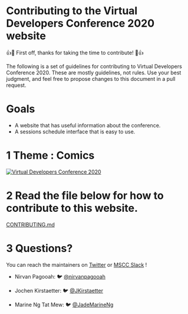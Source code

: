# Contributing to the Virtual Developers Conference 2020 website

👍🎉 First off, thanks for taking the time to contribute! 🎉👍

The following is a set of guidelines for contributing to Virtual Developers Conference 2020. These are mostly guidelines, not rules. 
Use your best judgment, and feel free to propose changes to this document in a pull request.

# Goals

- A website that has useful information about the conference.
- A sessions schedule interface that is easy to use.

# 1 Theme : Comics

[![Virtual Developers Conference 2020](https://conference.mscc.mu/github_thumbnail.png)](https://conference.mscc.mu/)

# 2 Read the file below for how to contribute to this website.

[CONTRIBUTING.md](CONTRIBUTING.md)

# 3 Questions?

You can reach the maintainers on [Twitter](https://twitter.com/MSCraftsman) or [MSCC Slack](https://msccmu.slack.com/) !

- Nirvan Pagooah: 🐦 [@nirvanpagooah](https://twitter.com/nirvanpagooah)

- Jochen Kirstaetter: 🐦 [@JKirstaetter](https://twitter.com/JKirstaetter)

- Marine Ng Tat Mew: 🐦 [@JadeMarineNg](https://twitter.com/JadeMarineNg)
